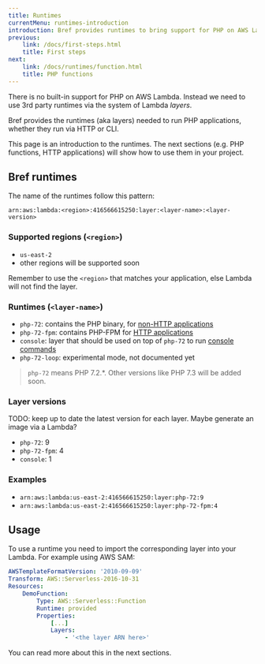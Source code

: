 ```yaml
---
title: Runtimes
currentMenu: runtimes-introduction
introduction: Bref provides runtimes to bring support for PHP on AWS Lambda.
previous:
    link: /docs/first-steps.html
    title: First steps
next:
    link: /docs/runtimes/function.html
    title: PHP functions
---
```


There is no built-in support for PHP on AWS Lambda. Instead we need to use 3rd party runtimes via the system of Lambda *layers*.

Bref provides the runtimes (aka layers) needed to run PHP applications, whether they run via HTTP or CLI.

This page is an introduction to the runtimes. The next sections (e.g. PHP functions, HTTP applications) will show how to use them in your project.

## Bref runtimes

The name of the runtimes follow this pattern:

```
arn:aws:lambda:<region>:416566615250:layer:<layer-name>:<layer-version>
```

### Supported regions (`<region>`)

- `us-east-2`
- other regions will be supported soon

Remember to use the `<region>` that matches your application, else Lambda will not find the layer.

### Runtimes (`<layer-name>`)

- `php-72`: contains the PHP binary, for [non-HTTP applications](/docs/runtimes/function.md)
- `php-72-fpm`: contains PHP-FPM for [HTTP applications](/docs/runtimes/http.md)
- `console`: layer that should be used on top of `php-72` to run [console commands](/docs/runtimes/console.md)
- `php-72-loop`: experimental mode, not documented yet

> `php-72` means PHP 7.2.*. Other versions like PHP 7.3 will be added soon.

### Layer versions

TODO: keep up to date the latest version for each layer. Maybe generate an image via a Lambda?

- `php-72`: 9
- `php-72-fpm`: 4
- `console`: 1

### Examples

- `arn:aws:lambda:us-east-2:416566615250:layer:php-72:9`
- `arn:aws:lambda:us-east-2:416566615250:layer:php-72-fpm:4`

## Usage

To use a runtime you need to import the corresponding layer into your Lambda. For example using AWS SAM:

```yaml
AWSTemplateFormatVersion: '2010-09-09'
Transform: AWS::Serverless-2016-10-31
Resources:
    DemoFunction:
        Type: AWS::Serverless::Function
        Runtime: provided
        Properties:
            [...]
            Layers:
                - '<the layer ARN here>'
```

You can read more about this in the next sections.
